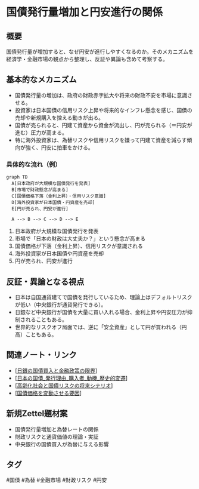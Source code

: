 # 国債発行量増加と円安進行の関係

## 概要
国債発行量が増加すると、なぜ円安が進行しやすくなるのか。そのメカニズムを経済学・金融市場の観点から整理し、反証や異論も含めて考察する。

## 基本的なメカニズム
- 国債発行量の増加は、政府の財政赤字拡大や将来の財政不安を市場に意識させる。
- 投資家は日本国債の信用リスク上昇や将来的なインフレ懸念を感じ、国債の売却や新規購入を控える動きが出る。
- 国債が売られると、円建て資産から資金が流出し、円が売られる（＝円安が進む）圧力が高まる。
- 特に海外投資家は、為替リスクや信用リスクを嫌って円建て資産を減らす傾向が強く、円安に拍車をかける。

### 具体的な流れ（例）

```mermaid
graph TD
  A[日本政府が大規模な国債発行を発表]
  B[市場で財政懸念が高まる]
  C[国債価格下落（金利上昇）・信用リスク意識]
  D[海外投資家が日本国債・円資産を売却]
  E[円が売られ、円安が進行]

  A --> B --> C --> D --> E
```

1. 日本政府が大規模な国債発行を発表
2. 市場で「日本の財政は大丈夫か？」という懸念が高まる
3. 国債価格が下落（金利上昇）、信用リスクが意識される
4. 海外投資家が日本国債や円資産を売却
5. 円が売られ、円安が進行

## 反証・異論となる視点
- 日本は自国通貨建てで国債を発行しているため、理論上はデフォルトリスクが低い（中央銀行が通貨発行できる）。
- 日銀など中央銀行が国債を大量に買い入れる場合、金利上昇や円安圧力が抑制されることもある。
- 世界的なリスクオフ局面では、逆に「安全資産」として円が買われる（円高）こともある。

## 関連ノート・リンク
- [[日銀の国債買入と金融政策の限界]]
- [[日本の国債_発行理由_購入者_動機_歴史的変遷]]
- [[高齢化社会と国債リスクの将来シナリオ]]
- [[国債価格を変動させる要因]]

## 新規Zettel題材案
- 国債発行量増加と為替レートの関係
- 財政リスクと通貨価値の理論・実証
- 中央銀行の国債買入が為替に与える影響

## タグ
#国債 #為替 #金融市場 #財政リスク #円安


[//begin]: # "Autogenerated link references for markdown compatibility"
[日銀の国債買入と金融政策の限界]: %E6%97%A5%E9%8A%80%E3%81%AE%E5%9B%BD%E5%82%B5%E8%B2%B7%E5%85%A5%E3%81%A8%E9%87%91%E8%9E%8D%E6%94%BF%E7%AD%96%E3%81%AE%E9%99%90%E7%95%8C.md "日銀の国債買入と金融政策の限界"
[日本の国債_発行理由_購入者_動機_歴史的変遷]: %E6%97%A5%E6%9C%AC%E3%81%AE%E5%9B%BD%E5%82%B5_%E7%99%BA%E8%A1%8C%E7%90%86%E7%94%B1_%E8%B3%BC%E5%85%A5%E8%80%85_%E5%8B%95%E6%A9%9F_%E6%AD%B4%E5%8F%B2%E7%9A%84%E5%A4%89%E9%81%B7.md "日本における国債の発行理由・購入者・購入動機と歴史的変遷"
[高齢化社会と国債リスクの将来シナリオ]: %E9%AB%98%E9%BD%A2%E5%8C%96%E7%A4%BE%E4%BC%9A%E3%81%A8%E5%9B%BD%E5%82%B5%E3%83%AA%E3%82%B9%E3%82%AF%E3%81%AE%E5%B0%86%E6%9D%A5%E3%82%B7%E3%83%8A%E3%83%AA%E3%82%AA.md "高齢化社会と国債リスクの将来シナリオ"
[国債価格を変動させる要因]: %E5%9B%BD%E5%82%B5%E4%BE%A1%E6%A0%BC%E3%82%92%E5%A4%89%E5%8B%95%E3%81%95%E3%81%9B%E3%82%8B%E8%A6%81%E5%9B%A0.md "国債価格を変動させる要因"
[//end]: # "Autogenerated link references"
